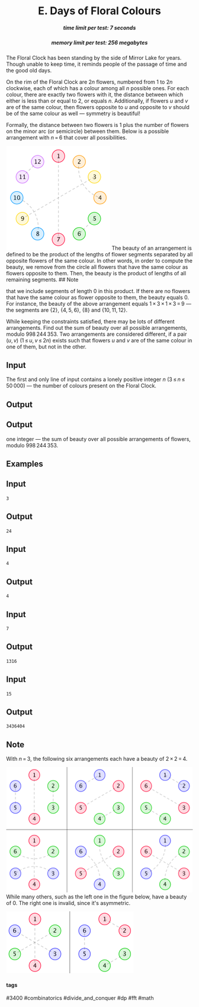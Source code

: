 <h1 style='text-align: center;'> E. Days of Floral Colours</h1>

<h5 style='text-align: center;'>time limit per test: 7 seconds</h5>
<h5 style='text-align: center;'>memory limit per test: 256 megabytes</h5>

The Floral Clock has been standing by the side of Mirror Lake for years. Though unable to keep time, it reminds people of the passage of time and the good old days.

On the rim of the Floral Clock are 2*n* flowers, numbered from 1 to 2*n* clockwise, each of which has a colour among all *n* possible ones. For each colour, there are exactly two flowers with it, the distance between which either is less than or equal to 2, or equals *n*. Additionally, if flowers *u* and *v* are of the same colour, then flowers opposite to *u* and opposite to *v* should be of the same colour as well — symmetry is beautiful!

Formally, the distance between two flowers is 1 plus the number of flowers on the minor arc (or semicircle) between them. Below is a possible arrangement with *n* = 6 that cover all possibilities.

 ![](images/5823416e200a6b28ce9315f76bd29cea69352a0b.png) The beauty of an arrangement is defined to be the product of the lengths of flower segments separated by all opposite flowers of the same colour. In other words, in order to compute the beauty, we remove from the circle all flowers that have the same colour as flowers opposite to them. Then, the beauty is the product of lengths of all remaining segments. ## Note

 that we include segments of length 0 in this product. If there are no flowers that have the same colour as flower opposite to them, the beauty equals 0. For instance, the beauty of the above arrangement equals 1 × 3 × 1 × 3 = 9 — the segments are {2}, {4, 5, 6}, {8} and {10, 11, 12}.

While keeping the constraints satisfied, there may be lots of different arrangements. Find out the sum of beauty over all possible arrangements, modulo 998 244 353. Two arrangements are considered different, if a pair (*u*, *v*) (1 ≤ *u*, *v* ≤ 2*n*) exists such that flowers *u* and *v* are of the same colour in one of them, but not in the other.

## Input

The first and only line of input contains a lonely positive integer *n* (3 ≤ *n* ≤ 50 000) — the number of colours present on the Floral Clock.

## Output

## Output

 one integer — the sum of beauty over all possible arrangements of flowers, modulo 998 244 353.

## Examples

## Input


```
3  

```
## Output


```
24  

```
## Input


```
4  

```
## Output


```
4  

```
## Input


```
7  

```
## Output


```
1316  

```
## Input


```
15  

```
## Output


```
3436404  

```
## Note

With *n* = 3, the following six arrangements each have a beauty of 2 × 2 = 4.

 ![](images/916b2049088bcd96a6218c1b5b2696d365382bbb.png) While many others, such as the left one in the figure below, have a beauty of 0. The right one is invalid, since it's asymmetric.

 ![](images/311de1d7fc8d3d7831ea0d12633e646720237e87.png) 

#### tags 

#3400 #combinatorics #divide_and_conquer #dp #fft #math 